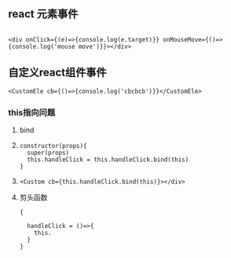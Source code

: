 ## react 元素事件

```tsx

<div onClick={(e)=>{console.log(e.target)}} onMouseMove={()=>{console.log('mouse move')}}></div>
```



## 自定义react组件事件

```tsx
<CustomEle cb={()=>{console.log('cbcbcb')}}</CustomEle>
```





### this指向问题

1. bind

1. ```tsx
   constructor(props){
     super(props)
     this.handleClick = this.handleClick.bind(this)
   }
   ```

2. ```tsx
   <Custom cb={this.handleClick.bind(this)}></div>
   ```

3. 剪头函数

   ```tsx
   {
     
     handleClick = ()=>{
       this.
     }
   }
   ```

   
